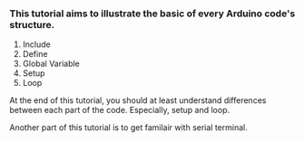 ### This tutorial aims to illustrate the basic of every Arduino code's structure.
<ol>
 <li> Include
 <li> Define
 <li> Global Variable
 <li> Setup
 <li> Loop
</ol> 

At the end of this tutorial, you should at least understand differences between each part of the code. Especially, setup and loop.

Another part of this tutorial is to get familair with serial terminal. 